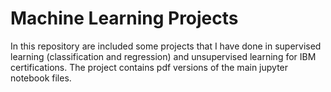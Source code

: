 # Machine Learning Projects
In this repository are included some projects that I have done in supervised learning (classification and regression) and unsupervised learning for IBM certifications.
The project contains pdf versions of the main jupyter notebook files.

